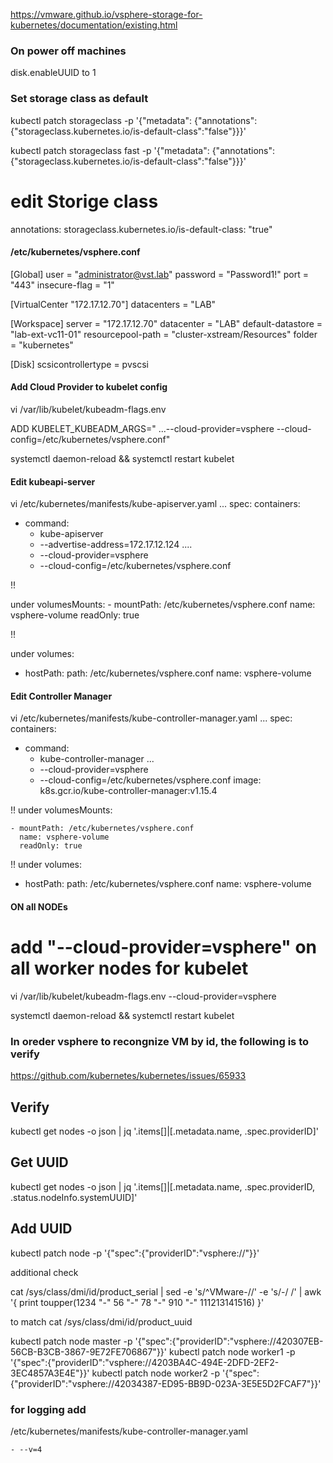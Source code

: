 
https://vmware.github.io/vsphere-storage-for-kubernetes/documentation/existing.html




### On power off machines

disk.enableUUID to 1







### Set storage class as default

 kubectl patch storageclass <your-class-name> -p '{"metadata": {"annotations":{"storageclass.kubernetes.io/is-default-class":"false"}}}'

kubectl patch storageclass fast -p '{"metadata": {"annotations":{"storageclass.kubernetes.io/is-default-class":"false"}}}'


# edit Storige class
  annotations:
    storageclass.kubernetes.io/is-default-class: "true"
	


#### /etc/kubernetes/vsphere.conf



[Global]
user = "administrator@vst.lab"
password = "Password1!"
port = "443"
insecure-flag = "1"

[VirtualCenter "172.17.12.70"]
datacenters = "LAB"

[Workspace]
server = "172.17.12.70"
datacenter = "LAB"
default-datastore = "lab-ext-vc11-01"
resourcepool-path = "cluster-xstream/Resources"
folder = "kubernetes"

[Disk]
scsicontrollertype = pvscsi







#### Add Cloud Provider to kubelet config

vi /var/lib/kubelet/kubeadm-flags.env

ADD KUBELET_KUBEADM_ARGS=" ...--cloud-provider=vsphere --cloud-config=/etc/kubernetes/vsphere.conf"

systemctl daemon-reload && systemctl restart kubelet





#### Edit kubeapi-server

vi /etc/kubernetes/manifests/kube-apiserver.yaml
...
spec:
  containers:
  - command:
    - kube-apiserver
    - --advertise-address=172.17.12.124
....
    - --cloud-provider=vsphere
    - --cloud-config=/etc/kubernetes/vsphere.conf

!! 

under volumesMounts:
    - mountPath: /etc/kubernetes/vsphere.conf
      name: vsphere-volume
      readOnly: true

!! 

under volumes:

  - hostPath:
      path: /etc/kubernetes/vsphere.conf
    name: vsphere-volume






#### Edit Controller Manager

vi /etc/kubernetes/manifests/kube-controller-manager.yaml
...
spec:
  containers:
  - command:
    - kube-controller-manager
...
    - --cloud-provider=vsphere
    - --cloud-config=/etc/kubernetes/vsphere.conf
    image: k8s.gcr.io/kube-controller-manager:v1.15.4


!! under volumesMounts:


    - mountPath: /etc/kubernetes/vsphere.conf
      name: vsphere-volume
      readOnly: true

!!  under volumes:


  - hostPath:
      path: /etc/kubernetes/vsphere.conf
    name: vsphere-volume






#### ON all NODEs
# add "--cloud-provider=vsphere" on all worker nodes for kubelet

vi /var/lib/kubelet/kubeadm-flags.env
--cloud-provider=vsphere

systemctl daemon-reload && systemctl restart kubelet








### In oreder vsphere to recongnize VM by id, the following is to verify


https://github.com/kubernetes/kubernetes/issues/65933


## Verify
kubectl get nodes -o json | jq '.items[]|[.metadata.name, .spec.providerID]'

## Get UUID
kubectl get nodes -o json | jq '.items[]|[.metadata.name, .spec.providerID, .status.nodeInfo.systemUUID]'

## Add UUID
kubectl patch node <Node name> -p '{"spec":{"providerID":"vsphere://<vm uuid>"}}'



additional check

cat /sys/class/dmi/id/product_serial | sed -e 's/^VMware-//' -e 's/-/ /' | awk '{ print toupper($1$2$3$4 "-" $5$6 "-" $7$8 "-" $9$10 "-" $11$12$13$14$15$16) }'

to match 
cat /sys/class/dmi/id/product_uuid




kubectl patch node master -p '{"spec":{"providerID":"vsphere://420307EB-56CB-B3CB-3867-9E72FE706867"}}'
kubectl patch node worker1 -p '{"spec":{"providerID":"vsphere://4203BA4C-494E-2DFD-2EF2-3EC4857A3E4E"}}'
kubectl patch node worker2 -p '{"spec":{"providerID":"vsphere://42034387-ED95-BB9D-023A-3E5E5D2FCAF7"}}'




### for logging add

/etc/kubernetes/manifests/kube-controller-manager.yaml

    - --v=4




















